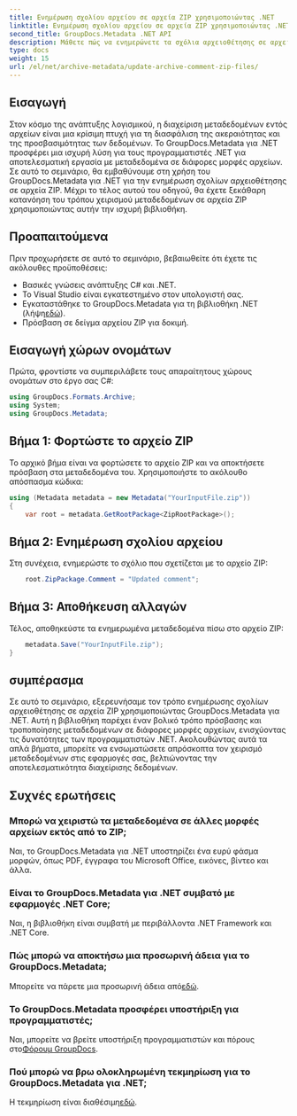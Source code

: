 ```yaml
---
title: Ενημέρωση σχολίου αρχείου σε αρχεία ZIP χρησιμοποιώντας .NET
linktitle: Ενημέρωση σχολίου αρχείου σε αρχεία ZIP χρησιμοποιώντας .NET
second_title: GroupDocs.Metadata .NET API
description: Μάθετε πώς να ενημερώνετε τα σχόλια αρχειοθέτησης σε αρχεία ZIP χρησιμοποιώντας το GroupDocs.Metadata για .NET. Βελτιώστε τη διαχείριση μεταδεδομένων σε εφαρμογές C# χωρίς κόπο.
type: docs
weight: 15
url: /el/net/archive-metadata/update-archive-comment-zip-files/
---
```

## Εισαγωγή
Στον κόσμο της ανάπτυξης λογισμικού, η διαχείριση μεταδεδομένων εντός αρχείων είναι μια κρίσιμη πτυχή για τη διασφάλιση της ακεραιότητας και της προσβασιμότητας των δεδομένων. Το GroupDocs.Metadata για .NET προσφέρει μια ισχυρή λύση για τους προγραμματιστές .NET για αποτελεσματική εργασία με μεταδεδομένα σε διάφορες μορφές αρχείων. Σε αυτό το σεμινάριο, θα εμβαθύνουμε στη χρήση του GroupDocs.Metadata για .NET για την ενημέρωση σχολίων αρχειοθέτησης σε αρχεία ZIP. Μέχρι το τέλος αυτού του οδηγού, θα έχετε ξεκάθαρη κατανόηση του τρόπου χειρισμού μεταδεδομένων σε αρχεία ZIP χρησιμοποιώντας αυτήν την ισχυρή βιβλιοθήκη.
## Προαπαιτούμενα
Πριν προχωρήσετε σε αυτό το σεμινάριο, βεβαιωθείτε ότι έχετε τις ακόλουθες προϋποθέσεις:
- Βασικές γνώσεις ανάπτυξης C# και .NET.
- Το Visual Studio είναι εγκατεστημένο στον υπολογιστή σας.
-  Εγκαταστάθηκε το GroupDocs.Metadata για τη βιβλιοθήκη .NET (λήψη[εδώ](https://releases.groupdocs.com/metadata/net/)).
- Πρόσβαση σε δείγμα αρχείου ZIP για δοκιμή.

## Εισαγωγή χώρων ονομάτων
Πρώτα, φροντίστε να συμπεριλάβετε τους απαραίτητους χώρους ονομάτων στο έργο σας C#:
```csharp
using GroupDocs.Formats.Archive;
using System;
using GroupDocs.Metadata;
```
## Βήμα 1: Φορτώστε το αρχείο ZIP
Το αρχικό βήμα είναι να φορτώσετε το αρχείο ZIP και να αποκτήσετε πρόσβαση στα μεταδεδομένα του. Χρησιμοποιήστε το ακόλουθο απόσπασμα κώδικα:
```csharp
using (Metadata metadata = new Metadata("YourInputFile.zip"))
{
    var root = metadata.GetRootPackage<ZipRootPackage>();
```
## Βήμα 2: Ενημέρωση σχολίου αρχείου
Στη συνέχεια, ενημερώστε το σχόλιο που σχετίζεται με το αρχείο ZIP:
```csharp
    root.ZipPackage.Comment = "Updated comment";
```
## Βήμα 3: Αποθήκευση αλλαγών
Τέλος, αποθηκεύστε τα ενημερωμένα μεταδεδομένα πίσω στο αρχείο ZIP:
```csharp
    metadata.Save("YourInputFile.zip");
}
```

## συμπέρασμα
Σε αυτό το σεμινάριο, εξερευνήσαμε τον τρόπο ενημέρωσης σχολίων αρχειοθέτησης σε αρχεία ZIP χρησιμοποιώντας GroupDocs.Metadata για .NET. Αυτή η βιβλιοθήκη παρέχει έναν βολικό τρόπο πρόσβασης και τροποποίησης μεταδεδομένων σε διάφορες μορφές αρχείων, ενισχύοντας τις δυνατότητες των προγραμματιστών .NET. Ακολουθώντας αυτά τα απλά βήματα, μπορείτε να ενσωματώσετε απρόσκοπτα τον χειρισμό μεταδεδομένων στις εφαρμογές σας, βελτιώνοντας την αποτελεσματικότητα διαχείρισης δεδομένων.

## Συχνές ερωτήσεις
### Μπορώ να χειριστώ τα μεταδεδομένα σε άλλες μορφές αρχείων εκτός από το ZIP;
Ναι, το GroupDocs.Metadata για .NET υποστηρίζει ένα ευρύ φάσμα μορφών, όπως PDF, έγγραφα του Microsoft Office, εικόνες, βίντεο και άλλα.
### Είναι το GroupDocs.Metadata για .NET συμβατό με εφαρμογές .NET Core;
Ναι, η βιβλιοθήκη είναι συμβατή με περιβάλλοντα .NET Framework και .NET Core.
### Πώς μπορώ να αποκτήσω μια προσωρινή άδεια για το GroupDocs.Metadata;
 Μπορείτε να πάρετε μια προσωρινή άδεια από[εδώ](https://purchase.groupdocs.com/temporary-license/).
### Το GroupDocs.Metadata προσφέρει υποστήριξη για προγραμματιστές;
 Ναι, μπορείτε να βρείτε υποστήριξη προγραμματιστών και πόρους στο[Φόρουμ GroupDocs](https://forum.groupdocs.com/c/metadata/14).
### Πού μπορώ να βρω ολοκληρωμένη τεκμηρίωση για το GroupDocs.Metadata για .NET;
 Η τεκμηρίωση είναι διαθέσιμη[εδώ](https://reference.groupdocs.com/metadata/net/).